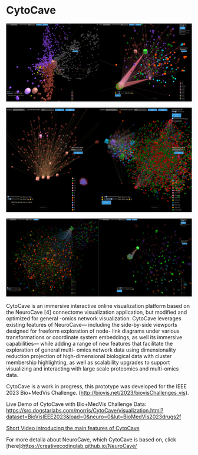 # CytoCave

![alt text](readme_images/PanCanScreenshotBosutinibIsomapLouvainCDK4tSNE.png "CytoCave")


![alt text](readme_images/PanCanScreenshotDrugProtTSNE2View.png "CytoCave")


![alt text](readme_images/panCanScreenshotTSNEdrugsProtsNilotinib.png "CytoCave")

CytoCave is an immersive interactive online visualization platform
based on the NeuroCave [4] connectome visualization application,
but modified and optimized for general -omics network visualization.
CytoCave leverages existing features of NeuroCave— including the
side-by-side viewports designed for freeform exploration of node-
link diagrams under various transformations or coordinate system
embeddings, as well its immersive capabilities— while adding a
range of new features that facilitate the exploration of general multi-
omics network data using dimensionality reduction projection of
high-dimensional biological data with cluster membership highlighting, 
as well as scalability upgrades to support visualizing and interacting 
with large scale proteomics and multi-omics data.

CytoCave is a work in progress, this prototype was developed for the IEEE 2023 Bio+MedVis Challenge. (http://biovis.net/2023/biovisChallenges_vis).

Live Demo of CytoCave with Bio+MedVis Challenge Data: https://src.dogstarlabs.com/morris/CytoCave/visualization.html?dataset=BioVisIEEE2023&load=0&neuro=0&lut=BioMedVis2023drugs2f

[Short Video introducing the main features of CytoCave](https://youtu.be/8x6G1FqFLNY)

For more detaila about NeuroCave, which CytoCave is based on, click [here]:https://creativecodinglab.github.io/NeuroCave/

